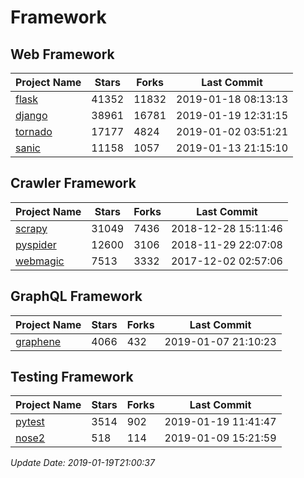 # Framework

## Web Framework

| Project Name | Stars | Forks | Last Commit |
| ------------ | ----- | ----- | ----------- |
| [flask](https://github.com/pallets/flask) | 41352 | 11832 | 2019-01-18 08:13:13 |
| [django](https://github.com/django/django) | 38961 | 16781 | 2019-01-19 12:31:15 |
| [tornado](https://github.com/tornadoweb/tornado) | 17177 | 4824 | 2019-01-02 03:51:21 |
| [sanic](https://github.com/huge-success/sanic) | 11158 | 1057 | 2019-01-13 21:15:10 |

## Crawler Framework

| Project Name | Stars | Forks | Last Commit |
| ------------ | ----- | ----- | ----------- |
| [scrapy](https://github.com/scrapy/scrapy) | 31049 | 7436 | 2018-12-28 15:11:46 |
| [pyspider](https://github.com/binux/pyspider) | 12600 | 3106 | 2018-11-29 22:07:08 |
| [webmagic](https://github.com/code4craft/webmagic) | 7513 | 3332 | 2017-12-02 02:57:06 |

## GraphQL Framework

| Project Name | Stars | Forks | Last Commit |
| ------------ | ----- | ----- | ----------- |
| [graphene](https://github.com/graphql-python/graphene) | 4066 | 432 | 2019-01-07 21:10:23 |

## Testing Framework

| Project Name | Stars | Forks | Last Commit |
| ------------ | ----- | ----- | ----------- |
| [pytest](https://github.com/pytest-dev/pytest) | 3514 | 902 | 2019-01-19 11:41:47 |
| [nose2](https://github.com/nose-devs/nose2) | 518 | 114 | 2019-01-09 15:21:59 |

*Update Date: 2019-01-19T21:00:37*